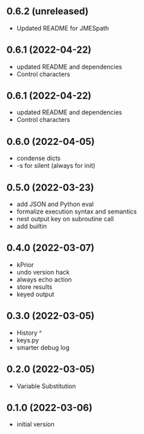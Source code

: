 0.6.2 (unreleased)
------------------

- Updated README for JMESpath


0.6.1 (2022-04-22)
------------------

- updated README and dependencies
- Control characters


0.6.1 (2022-04-22)
------------------

- updated README and dependencies
- Control characters


0.6.0 (2022-04-05)
------------------

- condense dicts
- -s for silent (always for init)


0.5.0 (2022-03-23)
------------------

- add JSON and Python eval
- formalize execution syntax and semantics
- nest output key on subroutine call
- add builtin


0.4.0 (2022-03-07)
------------------

- kPrior
- undo version hack
- always echo action
- store results
- keyed output


0.3.0 (2022-03-05)
------------------

- History ^
- keys.py
- smarter debug log


0.2.0 (2022-03-05)
------------------

- Variable Substitution


0.1.0 (2022-03-06)
------------------

- initial version
